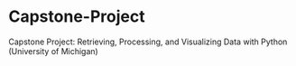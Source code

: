 # Capstone-Project
Capstone Project: Retrieving, Processing, and Visualizing Data with Python (University of Michigan)
